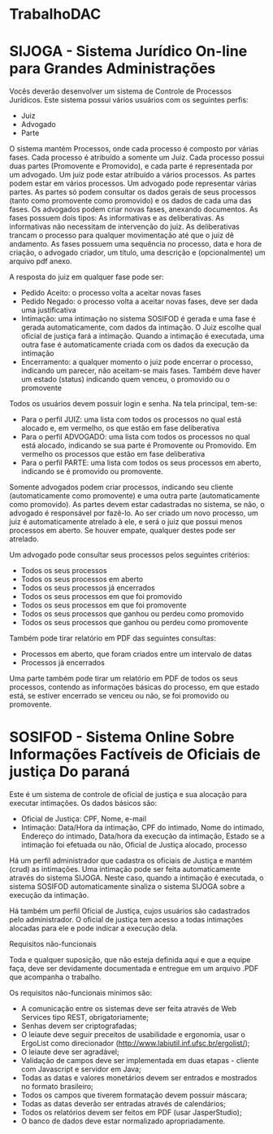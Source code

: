 # TrabalhoDAC

# SIJOGA - Sistema Jurídico On-line para Grandes Administrações

Vocês deverão desenvolver um sistema de Controle de Processos Jurídicos. Este sistema possui vários usuários com os seguintes perfis:

- Juiz
- Advogado
- Parte

O sistema mantém Processos, onde cada processo é composto por várias fases. 
Cada processo é atribuído a somente um Juiz. 
Cada processo possui duas partes (Promovente e Promovido), e cada parte é representada por um advogado. 
Um juiz pode estar atribuído a vários processos. As partes podem estar em vários processos. 
Um advogado pode representar várias partes.
As partes só podem consultar os dados gerais de seus processos (tanto como promovente como promovido) e os dados de cada uma das fases.
Os advogados podem criar novas fases, anexando documentos. 
As fases possuem dois tipos: As informativas e as deliberativas. 
As informativas não necessitam de intervenção do juiz. 
As deliberativas trancam o processo para qualquer movimentação até que o juiz dê andamento. 
As fases possuem uma sequência no processo, data e hora de criação, o advogado criador, um título, uma descrição e (opcionalmente) um arquivo pdf anexo.

A resposta do juiz em qualquer fase pode ser:
- Pedido Aceito: o processo volta a aceitar novas fases
- Pedido Negado: o processo volta a aceitar novas fases, deve ser dada uma justificativa
- Intimação: uma intimação no sistema SOSIFOD é gerada e uma fase é gerada automaticamente, com dados da intimação. O Juiz escolhe qual oficial de justiça fará a intimação. Quando a intimação é executada, uma outra fase é automaticamente criada com os dados da execução da intimação
- Encerramento: a qualquer momento o juiz pode encerrar o processo, indicando um parecer, não aceitam-se mais fases. Também deve haver um estado (status) indicando quem venceu, o promovido ou o promovente
	
Todos os usuários devem possuir login e senha. Na tela principal, tem-se:
- Para o perfil JUIZ: uma lista com todos os processos no qual está alocado e, em vermelho, os que estão em fase deliberativa
- Para o perfil ADVOGADO: uma lista com todos os processos no qual está alocado, indicando se sua parte é Promovente ou Promovido. Em vermelho os processos que estão em fase deliberativa
- Para o perfil PARTE: uma lista com todos os seus processos em aberto, indicando se é promovido ou promovente. 

Somente advogados podem criar processos, indicando seu cliente (automaticamente como promovente) e uma outra parte (automaticamente como promovido). 
As partes devem estar cadastradas no sistema, se não, o advogado é responsável por fazê-lo.
Ao ser criado um novo processo, um juiz é automaticamente atrelado à ele, e será o juiz que possui menos processos em aberto. 
Se houver empate, qualquer destes pode ser atrelado.

Um advogado pode consultar seus processos pelos seguintes critérios:
- Todos os seus processos
- Todos os seus processos em aberto
- Todos os seus processos já encerrados
- Todos os seus processos em que foi promovido
- Todos os seus processos em que foi promovente
- Todos os seus processos que ganhou ou perdeu como promovido
- Todos os seus processos que ganhou ou perdeu como promovente

Também pode tirar relatório em PDF das seguintes consultas:

- Processos em aberto, que foram criados entre um intervalo de datas
- Processos já encerrados

Uma parte também pode tirar um relatório em PDF de todos os seus processos, contendo as informações básicas do processo, em que estado está, se estiver encerrado se venceu ou não, se foi promovido ou promovente.

# SOSIFOD - Sistema Online Sobre Informações Factíveis de Oficiais de justiça Do paraná
Este é um sistema de controle de oficial de justiça e sua alocação para executar intimações. Os dados básicos são:
- Oficial de Justiça: CPF, Nome, e-mail
- Intimação: Data/Hora da intimação, CPF do intimado, Nome do intimado, Endereço do intimado, Data/hora da execução da intimação, Estado se a intimação foi efetuada ou não, Oficial de Justiça alocado, processo
	
Há um perfil administrador que cadastra os oficiais de Justiça e mantém (crud) as intimações. Uma intimação pode ser feita automaticamente através do sistema SIJOGA. 
Neste caso, quando a intimação é executada, o sistema SOSIFOD automaticamente sinaliza o sistema SIJOGA sobre a execução da intimação.

Há também um perfil Oficial de Justiça, cujos usuários são cadastrados pelo administrador. 
O oficial de justiça tem acesso a todas intimações alocadas para ele e pode indicar a execução dela.

Requisitos não-funcionais

Toda e qualquer suposição, que não esteja definida aqui e que a equipe faça, deve ser devidamente documentada e entregue em um arquivo .PDF que acompanha o trabalho.

Os requisitos não-funcionais mínimos são:

- A comunicação entre os sistemas deve ser feita através de Web Services tipo REST, obrigatoriamente;
- Senhas devem ser criptografadas;
- O leiaute deve seguir preceitos de usabilidade e ergonomia, usar o ErgoList como direcionador (http://www.labiutil.inf.ufsc.br/ergolist/);
- O leiaute deve ser agradável;
- Validação de campos deve ser implementada em duas etapas - cliente com Javascript e servidor em Java;
- Todas as datas e valores monetários devem ser entrados e mostrados no formato brasileiro;
- Todos os campos que tiverem formatação devem possuir máscara;
- Todas as datas deverão ser entradas através de calendários;
- Todos os relatórios devem ser feitos em PDF (usar JasperStudio);
- O banco de dados deve estar normalizado apropriadamente.

